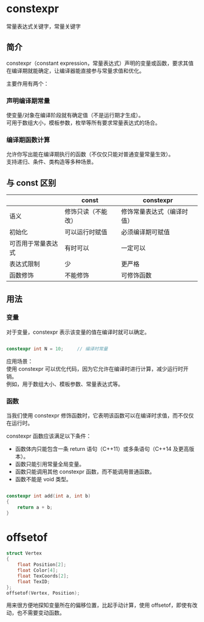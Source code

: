 # constexpr 

常量表达式关键字，常量关键字

## 简介

constexpr（constant expression，常量表达式）声明的变量或函数，要求其值在编译期就能确定，让编译器能直接参与常量求值和优化。

主要作用有两个：

### 声明编译期常量

使变量/对象在编译阶段就有确定值（不是运行期才生成）。  
可用于数组大小，模板参数，枚举等所有要求常量表达式的场合。  

### 编译期函数计算

允许你写出能在编译期执行的函数（不仅仅只能对普通变量常量生效）。   
支持递归、条件、类构造等多种场景。   

## 与 const 区别

|                    | const              | constexpr                  |
| ------------------ | ------------------ | -------------------------- |
| 语义               | 修饰只读（不能改） | 修饰常量表达式（编译时值） |
| 初始化             | 可以运行时赋值     | 必须编译期可赋值           |
| 可否用于常量表达式 | 有时可以           | 一定可以                   |
| 表达式限制         | 少                 | 更严格                     |
| 函数修饰           | 不能修饰           | 可修饰函数                 |

## 用法

### 变量

对于变量，constexpr 表示该变量的值在编译时就可以确定。

```Cpp

constexpr int N = 10;     // 编译时常量  

```

应用场景：  
使用 constexpr 可以优化代码，因为它允许在编译时进行计算，减少运行时开销。  
例如，用于数组大小、模板参数、常量表达式等。  

### 函数

当我们使用 constexpr 修饰函数时，它表明该函数可以在编译时求值，而不仅仅在运行时。

constexpr 函数应该满足以下条件：
- 函数体内只能包含一条 return 语句（C++11）或多条语句（C++14 及更高版本）。
- 函数只能引用常量全局变量。
- 函数只能调用其他 constexpr 函数，而不能调用普通函数。
- 函数不能是 void 类型。

```Cpp

constexpr int add(int a, int b) 
{
    return a + b;
}

```

# offsetof

```cpp
struct Vertex
{
	float Position[2];
	float Color[4];
	float TexCoords[2];
	float TexID;
};
offsetof(Vertex, Position);
```
用来很方便地探知变量所在的偏移位置，比起手动计算，使用 offsetof，即使有改动，也不需要变动函数。
